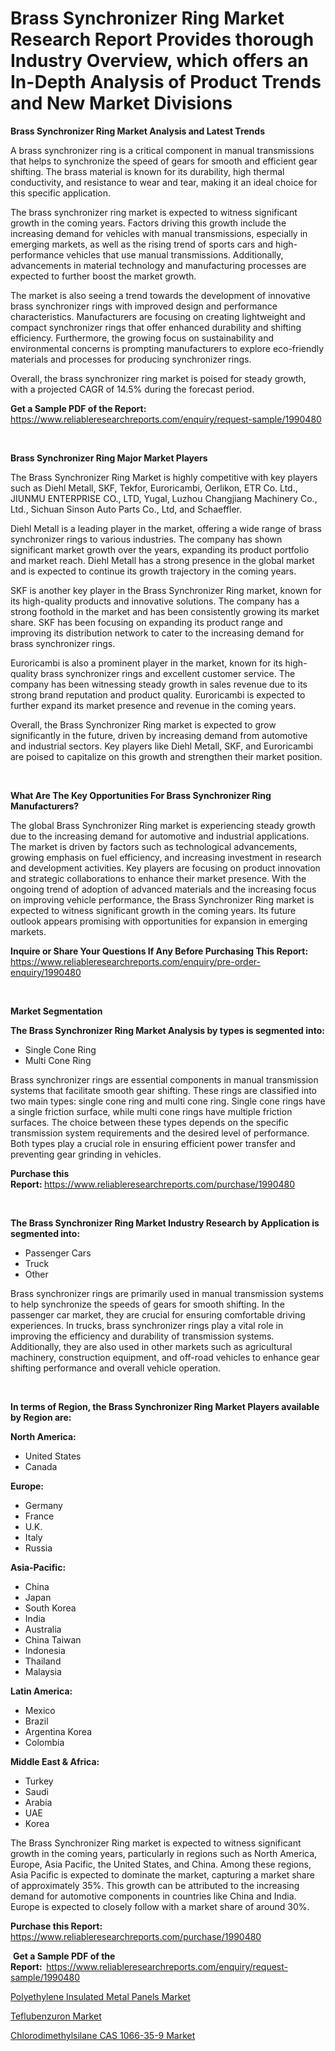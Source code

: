 <p><h1>Brass Synchronizer Ring Market Research Report Provides thorough Industry Overview, which offers an In-Depth Analysis of Product Trends and New Market Divisions</h1></p><p><strong>Brass Synchronizer Ring Market Analysis and Latest Trends</strong></p>
<p><p>A brass synchronizer ring is a critical component in manual transmissions that helps to synchronize the speed of gears for smooth and efficient gear shifting. The brass material is known for its durability, high thermal conductivity, and resistance to wear and tear, making it an ideal choice for this specific application.</p><p>The brass synchronizer ring market is expected to witness significant growth in the coming years. Factors driving this growth include the increasing demand for vehicles with manual transmissions, especially in emerging markets, as well as the rising trend of sports cars and high-performance vehicles that use manual transmissions. Additionally, advancements in material technology and manufacturing processes are expected to further boost the market growth.</p><p>The market is also seeing a trend towards the development of innovative brass synchronizer rings with improved design and performance characteristics. Manufacturers are focusing on creating lightweight and compact synchronizer rings that offer enhanced durability and shifting efficiency. Furthermore, the growing focus on sustainability and environmental concerns is prompting manufacturers to explore eco-friendly materials and processes for producing synchronizer rings.</p><p>Overall, the brass synchronizer ring market is poised for steady growth, with a projected CAGR of 14.5% during the forecast period.</p></p>
<p><strong>Get a Sample PDF of the Report:&nbsp;</strong> <a href="https://www.reliableresearchreports.com/enquiry/request-sample/1990480">https://www.reliableresearchreports.com/enquiry/request-sample/1990480</a></p>
<p>&nbsp;</p>
<p><strong>Brass Synchronizer Ring Major Market Players</strong></p>
<p><p>The Brass Synchronizer Ring Market is highly competitive with key players such as Diehl Metall, SKF, Tekfor, Euroricambi, Oerlikon, ETR Co. Ltd., JIUNMU ENTERPRISE CO., LTD, Yugal, Luzhou Changjiang Machinery Co., Ltd., Sichuan Sinson Auto Parts Co., Ltd, and Schaeffler. </p><p>Diehl Metall is a leading player in the market, offering a wide range of brass synchronizer rings to various industries. The company has shown significant market growth over the years, expanding its product portfolio and market reach. Diehl Metall has a strong presence in the global market and is expected to continue its growth trajectory in the coming years.</p><p>SKF is another key player in the Brass Synchronizer Ring market, known for its high-quality products and innovative solutions. The company has a strong foothold in the market and has been consistently growing its market share. SKF has been focusing on expanding its product range and improving its distribution network to cater to the increasing demand for brass synchronizer rings.</p><p>Euroricambi is also a prominent player in the market, known for its high-quality brass synchronizer rings and excellent customer service. The company has been witnessing steady growth in sales revenue due to its strong brand reputation and product quality. Euroricambi is expected to further expand its market presence and revenue in the coming years.</p><p>Overall, the Brass Synchronizer Ring market is expected to grow significantly in the future, driven by increasing demand from automotive and industrial sectors. Key players like Diehl Metall, SKF, and Euroricambi are poised to capitalize on this growth and strengthen their market position.</p></p>
<p>&nbsp;</p>
<p><strong>What Are The Key Opportunities For Brass Synchronizer Ring Manufacturers?</strong></p>
<p><p>The global Brass Synchronizer Ring market is experiencing steady growth due to the increasing demand for automotive and industrial applications. The market is driven by factors such as technological advancements, growing emphasis on fuel efficiency, and increasing investment in research and development activities. Key players are focusing on product innovation and strategic collaborations to enhance their market presence. With the ongoing trend of adoption of advanced materials and the increasing focus on improving vehicle performance, the Brass Synchronizer Ring market is expected to witness significant growth in the coming years. Its future outlook appears promising with opportunities for expansion in emerging markets.</p></p>
<p><strong>Inquire or Share Your Questions If Any Before Purchasing This Report:</strong> <a href="https://www.reliableresearchreports.com/enquiry/pre-order-enquiry/1990480">https://www.reliableresearchreports.com/enquiry/pre-order-enquiry/1990480</a></p>
<p>&nbsp;</p>
<p><strong>Market Segmentation</strong></p>
<p><strong>The Brass Synchronizer Ring Market Analysis by types is segmented into:</strong></p>
<p><ul><li>Single Cone Ring</li><li>Multi Cone Ring</li></ul></p>
<p><p>Brass synchronizer rings are essential components in manual transmission systems that facilitate smooth gear shifting. These rings are classified into two main types: single cone ring and multi cone ring. Single cone rings have a single friction surface, while multi cone rings have multiple friction surfaces. The choice between these types depends on the specific transmission system requirements and the desired level of performance. Both types play a crucial role in ensuring efficient power transfer and preventing gear grinding in vehicles.</p></p>
<p><strong>Purchase this Report:&nbsp;</strong><a href="https://www.reliableresearchreports.com/purchase/1990480">https://www.reliableresearchreports.com/purchase/1990480</a></p>
<p>&nbsp;</p>
<p><strong>The Brass Synchronizer Ring Market Industry Research by Application is segmented into:</strong></p>
<p><ul><li>Passenger Cars</li><li>Truck</li><li>Other</li></ul></p>
<p><p>Brass synchronizer rings are primarily used in manual transmission systems to help synchronize the speeds of gears for smooth shifting. In the passenger car market, they are crucial for ensuring comfortable driving experiences. In trucks, brass synchronizer rings play a vital role in improving the efficiency and durability of transmission systems. Additionally, they are also used in other markets such as agricultural machinery, construction equipment, and off-road vehicles to enhance gear shifting performance and overall vehicle operation.</p></p>
<p>&nbsp;</p>
<p><strong>In terms of Region, the Brass Synchronizer Ring Market Players available by Region are:</strong></p>
<p>
    <p> <strong> North America: </strong>
        <ul>
            <li>United States</li>
            <li>Canada</li>
        </ul>
        </p> 
    <p> <strong> Europe: </strong>
        <ul>
            <li>Germany</li>
            <li>France</li>
            <li>U.K.</li>
            <li>Italy</li>
            <li>Russia</li>
        </ul>
        </p> 
    <p> <strong> Asia-Pacific: </strong>
        <ul>
            <li>China</li>
            <li>Japan</li>
            <li>South Korea</li>
            <li>India</li>
            <li>Australia</li>
            <li>China Taiwan</li>
            <li>Indonesia</li>
            <li>Thailand</li>
            <li>Malaysia</li>
        </ul>
        </p> 
    <p> <strong> Latin America: </strong>
        <ul>
            <li>Mexico</li>
            <li>Brazil</li>
            <li>Argentina Korea</li>
            <li>Colombia</li>
        </ul>
        </p> 
    <p> <strong> Middle East & Africa: </strong>
        <ul>
            <li>Turkey</li>
            <li>Saudi</li>
            <li>Arabia</li>
            <li>UAE</li>
            <li>Korea</li>
        </ul>
    </p>
    </p>
<p><p>The Brass Synchronizer Ring market is expected to witness significant growth in the coming years, particularly in regions such as North America, Europe, Asia Pacific, the United States, and China. Among these regions, Asia Pacific is expected to dominate the market, capturing a market share of approximately 35%. This growth can be attributed to the increasing demand for automotive components in countries like China and India. Europe is expected to closely follow with a market share of around 30%.</p></p>
<p><strong>Purchase this Report: </strong><a href="https://www.reliableresearchreports.com/purchase/1990480">https://www.reliableresearchreports.com/purchase/1990480</a></p>
<p>&nbsp;<strong>Get a Sample PDF of the Report:&nbsp;&nbsp;</strong><a href="https://www.reliableresearchreports.com/enquiry/request-sample/1990480">https://www.reliableresearchreports.com/enquiry/request-sample/1990480</a></p>
<p><strong></strong></p>
<p><p><a href="https://view.publitas.com/reportprime-1/polyethylene-insulated-metal-panels-market-size-and-growth-market-segmentation-regional-and-country-breakdowns-and-market-trends-for-period-from-2023-2030/">Polyethylene Insulated Metal Panels Market</a></p><p><a href="https://view.publitas.com/reportprime-1/teflubenzuron-market-size-focuses-on-market-dynamics-in-depth-analysis-and-future-projections-of-its-market-forecasted-for-period-from-2023-to-2030/">Teflubenzuron Market</a></p><p><a href="https://view.publitas.com/reportprime-1/chlorodimethylsilane-cas-1066-35-9-market-size-growth-outlook-from-2023-to-2030-projecting-at-markets-trends-analysis-by-application-regional-outlook-and-revenue/">Chlorodimethylsilane CAS 1066-35-9 Market</a></p></p>
